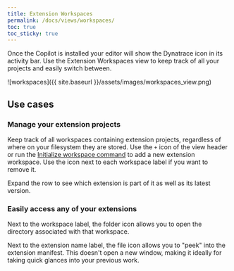 ```yaml
---
title: Extension Workspaces
permalink: /docs/views/workspaces/
toc: true
toc_sticky: true
---
```


Once the Copilot is installed your editor will show the Dynatrace icon in its activity bar.
Use the Extension Workspaces view to keep track of all your projects and easily switch between.

![workspaces]({{ site.baseurl }}/assets/images/workspaces_view.png)

## Use cases

### Manage your extension projects

Keep track of all workspaces containing extension projects, regardless of where on your filesystem
they are stored. Use the `+` icon of the view header or run the 
[Initialize workspace command](/docs/cmd/initialize-workspace/) to add a new extension workspace.
Use the icon next to each workspace label if you want to remove it.

Expand the row to see which extension is part of it as well as its latest version.

### Easily access any of your extensions

Next to the workspace label, the folder icon allows you to open the directory associated with that
workspace.

Next to the extension name label, the file icon allows you to "peek" into the extension manifest.
This doesn't open a new window, making it ideally for taking quick glances into your previous work.